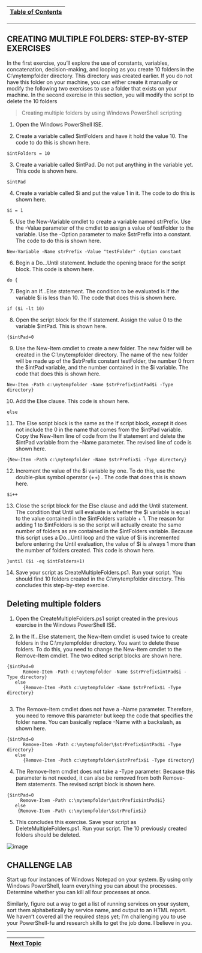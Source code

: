 |[Table of Contents](/00-Table-of-Contents.md)|
|---|

---

## CREATING MULTIPLE FOLDERS: STEP-BY-STEP EXERCISES

In the first exercise, you’ll explore the use of constants, variables, concatenation, decision-making, and looping as you create 10 folders in the C:\mytempfolder directory. This directory was created earlier. If you do not have this folder on your machine, you can either create it manually or modify the following two exercises to use a folder that exists on your machine. In the second exercise in this section, you will modify the script to delete the 10 folders

> Creating multiple folders by using Windows PowerShell scripting

1. Open the Windows PowerShell ISE.

2. Create a variable called $intFolders and have it hold the value 10. The code to do this is shown here.
```
$intFolders = 10
```
3. Create a variable called $intPad. Do not put anything in the variable yet. This code is shown here.
```
$intPad
```
4. Create a variable called $i and put the value 1 in it. The code to do this is shown here.
```
$i = 1
```
5. Use the New-Variable cmdlet to create a variable named strPrefix. Use the -Value parameter of the cmdlet to assign a value of testFolder to the variable. Use the -Option parameter to make $strPrefix into a constant. The code to do this is shown here.
```
New-Variable -Name strPrefix -Value "testFolder" -Option constant
```
6. Begin a Do...Until statement. Include the opening brace for the script block. This code is shown here.
```
do {
```
7. Begin an If...Else statement. The condition to be evaluated is if the variable $i is less than 10. The code that does this is shown here.
```
if ($i -lt 10)
```
8. Open the script block for the If statement. Assign the value 0 to the variable $intPad. This is shown here.
```
{$intPad=0
```
9. Use the New-Item cmdlet to create a new folder. The new folder will be created in the C:\mytempfolder directory. The name of the new folder will be made up of the $strPrefix constant testFolder, the number 0 from the $intPad variable, and the number contained in the $i variable. The code that does this is shown here.
```
New-Item -Path c:\mytempfolder -Name $strPrefix$intPad$i -Type directory}
```
10. Add the Else clause. This code is shown here.
```
else
```
11. The Else script block is the same as the If script block, except it does not include the 0 in the name that comes from the $intPad variable. Copy the New-Item line of code from the If statement and delete the $intPad variable from the -Name parameter. The revised line of code is shown here.
```
{New-Item -Path c:\mytempfolder -Name $strPrefix$i -Type directory}
```
12. Increment the value of the $i variable by one. To do this, use the double-plus symbol operator (++) . The code that does this is shown here.
```
$i++
```
13. Close the script block for the Else clause and add the Until statement. The condition that Until will evaluate is whether the $i variable is equal to the value contained in the $intFolders variable + 1. The reason for adding 1 to $intFolders is so the script will actually create the same number of folders as are contained in the $intFolders variable. Because this script uses a Do...Until loop and the value of $i is incremented before entering the Until evaluation, the value of $i is always 1 more than the number of folders created. This code is shown here.
```
}until ($i -eq $intFolders+1)
```
14. Save your script as <yourname>CreateMultipleFolders.ps1. Run your script. You should find 10 folders created in the C:\mytempfolder directory. This concludes this step-by-step exercise.


## Deleting multiple folders

1. Open the <yourname>CreateMultipleFolders.ps1 script created in the previous exercise in the Windows PowerShell ISE.

2. In the If...Else statement, the New-Item cmdlet is used twice to create folders in the C:\mytempfolder directory. You want to delete these folders. To do this, you need to change the New-Item cmdlet to the Remove-Item cmdlet. The two edited script blocks are shown here.
```
{$intPad=0
      Remove-Item -Path c:\mytempfolder -Name $strPrefix$intPad$i -Type directory}
   else
      {Remove-Item -Path c:\mytempfolder -Name $strPrefix$i -Type directory}


```
3. The Remove-Item cmdlet does not have a -Name parameter. Therefore, you need to remove this parameter but keep the code that specifies the folder name. You can basically replace -Name with a backslash, as shown here.
```
{$intPad=0
      Remove-Item -Path c:\mytempfolder\$strPrefix$intPad$i -Type directory}
   else
      {Remove-Item -Path c:\mytempfolder\$strPrefix$i -Type directory}
```
4. The Remove-Item cmdlet does not take a -Type parameter. Because this parameter is not needed, it can also be removed from both Remove-Item statements. The revised script block is shown here.
```
{$intPad=0
     Remove-Item -Path c:\mytempfolder\$strPrefix$intPad$i}
   else
    {Remove-Item -Path c:\mytempfolder\$strPrefix$i}

```

5. This concludes this exercise. Save your script as <yourname>DeleteMultipleFolders.ps1. Run your script. The 10 previously created folders should be deleted.
  
![image](https://user-images.githubusercontent.com/47218880/61742185-2b7f4880-ad58-11e9-90e7-04db7d6bf718.png)

## CHALLENGE LAB 
Start up four instances of Windows Notepad on your system. By using only Windows PowerShell, learn everything you can about the processes. Determine whether you can kill all four processes at once.

Similarly, figure out a way to get a list of running services on your system, sort them alphabetically by service name, and output to an HTML report. We haven’t covered all the required steps yet; I’m challenging you to use your PowerShell-fu and research skills to get the job done. I believe in you.

---

|[Next Topic](/04_Powershell_Scripts/06_Powershell_Functions.md)|
|---|
